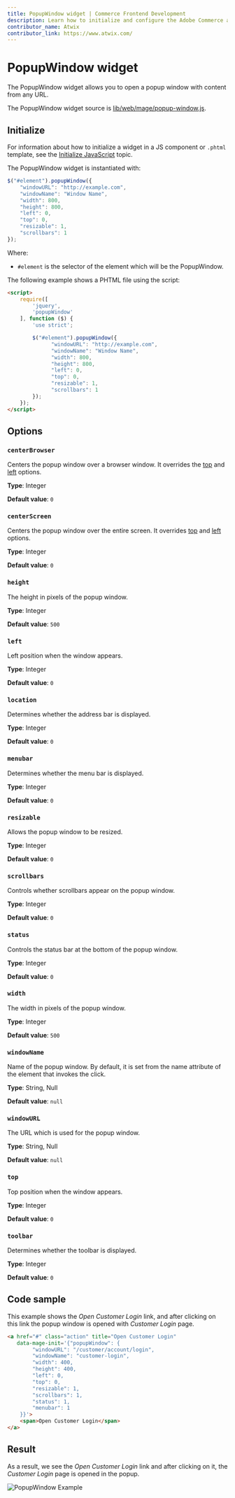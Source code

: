 ```yaml
---
title: PopupWindow widget | Commerce Frontend Development
description: Learn how to initialize and configure the Adobe Commerce and Magento Open Source PopupWindow widget.
contributor_name: Atwix
contributor_link: https://www.atwix.com/
---
```


# PopupWindow widget

The PopupWindow widget allows you to open a popup window with content from any URL.

The PopupWindow widget source is [lib/web/mage/popup-window.js][].

## Initialize

For information about how to initialize a widget in a JS component or `.phtml` template, see the [Initialize JavaScript][] topic.

The PopupWindow widget is instantiated with:

```javascript
$("#element").popupWindow({
    "windowURL": "http://example.com",
    "windowName": "Window Name",
    "width": 800,
    "height": 800,
    "left": 0,
    "top": 0,
    "resizable": 1,
    "scrollbars": 1
});
```

Where:

-  `#element` is the selector of the element which will be the PopupWindow.

The following example shows a PHTML file using the script:

```html
<script>
    require([
        'jquery',
        'popupWindow'
    ], function ($) {
        'use strict';

        $("#element").popupWindow({
              "windowURL": "http://example.com",
              "windowName": "Window Name",
              "width": 800,
              "height": 800,
              "left": 0,
              "top": 0,
              "resizable": 1,
              "scrollbars": 1
        });
    });
</script>
```

## Options

### `centerBrowser`

Centers the popup window over a browser window. It overrides the [top](#top) and [left](#left) options.

**Type**: Integer

**Default value**: `0`

### `centerScreen`

Centers the popup window over the entire screen. It overrides [top](#top) and [left](#left) options.

**Type**: Integer

**Default value**: `0`

### `height`

The height in pixels of the popup window.

**Type**: Integer

**Default value**: `500`

### `left`

Left position when the window appears.

**Type**: Integer

**Default value**: `0`

### `location`

Determines whether the address bar is displayed.

**Type**: Integer

**Default value**: `0`

### `menubar`

Determines whether the menu bar is displayed.

**Type**: Integer

**Default value**: `0`

### `resizable`

Allows the popup window to be resized.

**Type**: Integer

**Default value**: `0`

### `scrollbars`

Controls whether scrollbars appear on the popup window.

**Type**: Integer

**Default value**: `0`

### `status`

Controls the status bar at the bottom of the popup window.

**Type**: Integer

**Default value**: `0`

### `width`

The width in pixels of the popup window.

**Type**: Integer

**Default value**: `500`

### `windowName`

Name of the popup window. By default, it is set from the name attribute of the element that invokes the click.

**Type**: String, Null

**Default value**: `null`

### `windowURL`

The URL which is used for the popup window.

**Type**: String, Null

**Default value**: `null`

### `top`

Top position when the window appears.

**Type**: Integer

**Default value**: `0`

### `toolbar`

Determines whether the toolbar is displayed.

**Type**: Integer

**Default value**: `0`

## Code sample

This example shows the *Open Customer Login* link, and after clicking on this link the popup window is opened with *Customer Login* page.

```html
<a href="#" class="action" title="Open Customer Login"
   data-mage-init='{"popupWindow": {
        "windowURL": "/customer/account/login",
        "windowName": "customer-login",
        "width": 400,
        "height": 400,
        "left": 0,
        "top": 0,
        "resizable": 1,
        "scrollbars": 1,
        "status": 1,
        "menubar": 1
    }}'>
    <span>Open Customer Login</span>
</a>
```

## Result

As a result, we see the *Open Customer Login* link and after clicking on it, the *Customer Login* page is opened in the popup.

![PopupWindow Example](../../_images/javascript/popupWindow-widget-result.png)

<!-- Link Definitions -->
[lib/web/mage/popup-window.js]: https://github.com/magento/magento2/blob/2.4/lib/web/mage/popup-window.js
[Initialize JavaScript]: ../init.md
